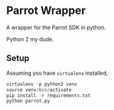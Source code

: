 # Parrot Wrapper

A wrapper for the Parrot SDK in python.

Python 2 my dude.

## Setup

Assuming you have `virtualenv` installed,

```py
virtualenv -p python2 venv
source venv/bin/activate
pip install -r requirements.txt
python parrot.py
```